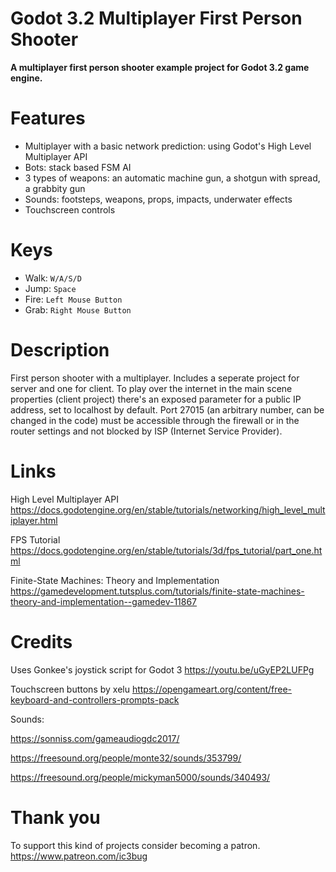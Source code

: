 # Godot 3.2 Multiplayer First Person Shooter

**A multiplayer first person shooter example project for Godot 3.2 game engine.**

Features
========

- Multiplayer with a basic network prediction: using Godot's High Level Multiplayer API
- Bots: stack based FSM AI
- 3 types of weapons: an automatic machine gun, a shotgun with spread, a grabbity gun
- Sounds: footsteps, weapons, props, impacts, underwater effects
- Touchscreen controls

Keys
====

- Walk: `W/A/S/D`
- Jump: `Space`
- Fire: `Left Mouse Button`
- Grab: `Right Mouse Button`

Description
===========

First person shooter with a multiplayer. Includes a seperate project for server and one for client. 
To play over the internet in the main scene properties (client project) there's an exposed parameter for a public IP address, set to localhost by default.
Port 27015 (an arbitrary number, can be changed in the code) must be accessible through the firewall or in the router settings and not blocked by ISP (Internet Service Provider).

Links
=====

High Level Multiplayer API
https://docs.godotengine.org/en/stable/tutorials/networking/high_level_multiplayer.html

FPS Tutorial
https://docs.godotengine.org/en/stable/tutorials/3d/fps_tutorial/part_one.html

Finite-State Machines: Theory and Implementation
https://gamedevelopment.tutsplus.com/tutorials/finite-state-machines-theory-and-implementation--gamedev-11867

Credits
=======

Uses Gonkee's joystick script for Godot 3 https://youtu.be/uGyEP2LUFPg

Touchscreen buttons by xelu https://opengameart.org/content/free-keyboard-and-controllers-prompts-pack

Sounds:

https://sonniss.com/gameaudiogdc2017/

https://freesound.org/people/monte32/sounds/353799/

https://freesound.org/people/mickyman5000/sounds/340493/


Thank you
=========

To support this kind of projects consider becoming a patron.
https://www.patreon.com/ic3bug
